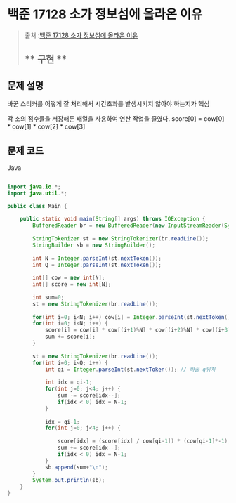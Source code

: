 # 백준 17128 소가 정보섬에 올라온 이유

>  출처 :[백준 17128 소가 정보섬에 올라온 이유](https://www.acmicpc.net/problem/17128)
> 
>  ## ** 구현 **

## 문제 설명

바꾼 스티커를 어떻게 잘 처리해서 시간초과를 발생시키지 않아야 하는지가 핵심

각 소의 점수들을 저장해둔 배열을 사용하여 연산 작업을 줄였다. score[0] = cow[0] * cow[1] * cow[2] * cow[3]
 
## 문제 코드
Java
```java

import java.io.*;
import java.util.*;

public class Main {
	
	public static void main(String[] args) throws IOException {
		BufferedReader br = new BufferedReader(new InputStreamReader(System.in));
		
		StringTokenizer st = new StringTokenizer(br.readLine());
		StringBuilder sb = new StringBuilder();
		
		int N = Integer.parseInt(st.nextToken());
		int Q = Integer.parseInt(st.nextToken());
		
		int[] cow = new int[N];
		int[] score = new int[N];
		
		int sum=0;
		st = new StringTokenizer(br.readLine());
		
		for(int i=0; i<N; i++) cow[i] = Integer.parseInt(st.nextToken());
		for(int i=0; i<N; i++) {
			score[i] = cow[i] * cow[(i+1)%N] * cow[(i+2)%N] * cow[(i+3)%N];
		    sum += score[i];
		}
		
		st = new StringTokenizer(br.readLine());
		for(int i=0; i<Q; i++) {
			int qi = Integer.parseInt(st.nextToken()); // 바꿀 q위치
			
			int idx = qi-1;
			for(int j=0; j<4; j++) {
				sum -= score[idx--];
				if(idx < 0) idx = N-1;
			}
			
			idx = qi-1;
			for(int j=0; j<4; j++) {
				
				score[idx] = (score[idx] / cow[qi-1]) * (cow[qi-1]*-1);
				sum += score[idx--];
				if(idx < 0) idx = N-1;
			}
			sb.append(sum+"\n");
		}
		System.out.println(sb);
	}
}

